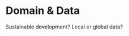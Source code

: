 # Domain & Data

Sustainable development?
Local or global data?

<!--

  an empty folder for your team to prepare the first phase of the project
    you might use it for
    - shared notes and references
    - helpful diagrams
    - storing CSV, YML or JSON data sets
    - ... whatever is helpful!

  the contents of this folder will not be graded, it's just for you

-->
